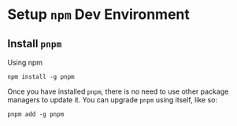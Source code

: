 # Setup `npm` Dev Environment

## Install `pnpm`

Using npm

    npm install -g pnpm

Once you have installed `pnpm`, there is no need to use other package managers
to update it. You can upgrade `pnpm` using itself, like so:

    pnpm add -g pnpm
